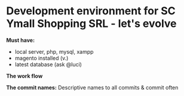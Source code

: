 Development environment for SC Ymall Shopping SRL - let's evolve
===

 <p> <strong>Must have:</strong> </p>
 <ul> 
	 <li> local server, php, mysql, xampp </li>
	 <li> magento installed (v.) </li>
	 <li> latest database (ask @luci) </li>
 </ul>
 
 <p><strong>The work flow</strong></p>
 
  <p> <strong>The commit names:</strong> Descriptive names to all commits & commit often </p>

